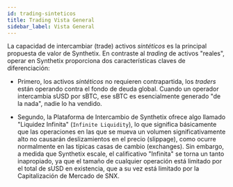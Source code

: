 ```yaml
---
id: trading-sinteticos
title: Trading Vista General
sidebar_label: Vista General
---
```


La capacidad de intercambiar (trade) activos *sintéticos* es la principal propuesta de valor de Synthetix. En contraste al *trading* de activos "reales", operar en Synthetix proporciona dos características claves de diferenciación:

- Primero, los activos *sintéticos* no requieren contrapartida, los *traders* están operando contra el fondo de deuda global. Cuando un operador intercambia sUSD por sBTC, ese sBTC es esencialmente generado "de la nada", nadie lo ha vendido.

- Segundo, la Plataforma de Intercambio de Synthetix ofrece algo llamado "Liquidez Infinita" (`Infinite Liquidity`), lo que significa básicamente que las operaciones en las que se mueva un volumen significativamente alto no causarán deslizamientos en el precio (slippage), como ocurre normalmente en las típicas casas de cambio (exchanges). Sin embargo, a medida que Synthetix escale, el calificativo "Infinita" se torna un tanto inapropiado, ya que el tamaño de cualquier operación está limitado por el total de sUSD en existencia, que a su vez está limitado por la Capitalización de Mercado de SNX.